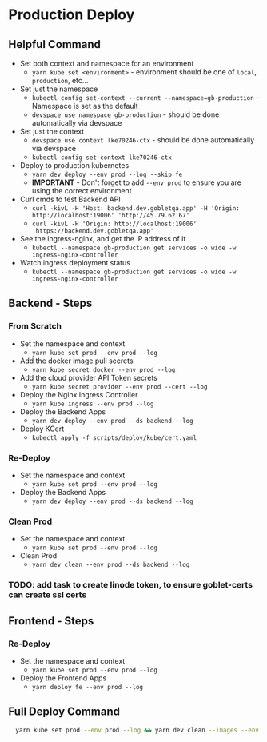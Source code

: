 # Production Deploy


## Helpful Command
* Set both context and namespace for an environment
  * `yarn kube set <environment>` - environment should be one of `local`, `production`, etc...
* Set just the namespace
  * `kubectl config set-context --current --namespace=gb-production` - Namespace is set as the default
  * `devspace use namespace gb-production` - should be done automatically via devspace
* Set just the context
  * `devspace use context lke70246-ctx` - should be done automatically via devspace
  * `kubectl config set-context lke70246-ctx`
* Deploy to production kubernetes
  * `yarn dev deploy --env prod --log --skip fe`
  * **IMPORTANT** - Don't forget to add `--env prod` to ensure you are using the correct environment
* Curl cmds to test Backend API
  * `curl -kivL -H 'Host: backend.dev.gobletqa.app' -H 'Origin: http://localhost:19006' 'http://45.79.62.67'`
  * `curl -kivL -H 'Origin: http://localhost:19006' 'https://backend.dev.gobletqa.app'`
* See the ingress-nginx, and get the IP address of it
  * `kubectl --namespace gb-production get services -o wide -w ingress-nginx-controller`
* Watch ingress deployment status
  * `kubectl --namespace gb-production get services -o wide -w ingress-nginx-controller`


## Backend - Steps

### From Scratch
* Set the namespace and context
  * `yarn kube set prod --env prod --log`
* Add the docker image pull secrets
  * `yarn kube secret docker --env prod --log`
* Add the cloud provider API Token secrets
  * `yarn kube secret provider --env prod --cert --log`
* Deploy the Nginx Ingress Controller
  * `yarn kube ingress --env prod --log`
* Deploy the Backend Apps
  * `yarn dev deploy --env prod --ds backend --log`
* Deploy KCert
  * `kubectl apply -f scripts/deploy/kube/cert.yaml`

### Re-Deploy

* Set the namespace and context
  * `yarn kube set prod --env prod --log`
* Deploy the Backend Apps
  * `yarn dev deploy --env prod --ds backend --log`

### Clean Prod

* Set the namespace and context
  * `yarn kube set prod --env prod --log`
* Clean Prod
  * `yarn dev clean --env prod --ds backend --log`


### TODO: add task to create linode token, to ensure goblet-certs can create ssl certs


## Frontend - Steps

### Re-Deploy

* Set the namespace and context
  * `yarn kube set prod --env prod --log`
* Deploy the Frontend Apps
  * `yarn deploy fe --env prod --log`


## Full Deploy Command
```sh
  yarn kube set prod --env prod --log && yarn dev clean --images --env prod --ds backend --log && yarn dev deploy --env prod --ds backend --log && yarn deploy fe --env prod --log
```
